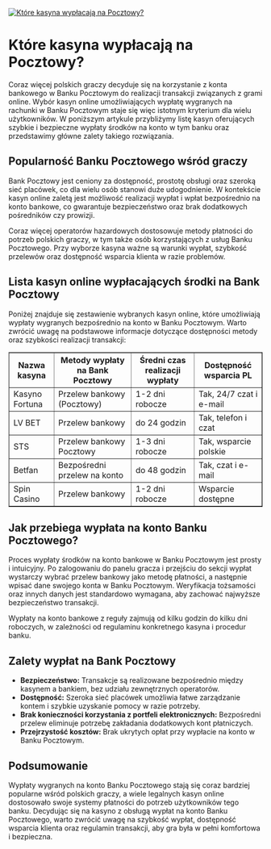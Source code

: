 [![Które kasyna wypłacają na Pocztowy?](https://123-caf.pages.dev/gitsignup.png)](https://vrmoo.ru/Bt82HjjY)

<h1>Które kasyna wypłacają na Pocztowy?</h1> <p>Coraz więcej polskich graczy decyduje się na korzystanie z konta bankowego w Banku Pocztowym do realizacji transakcji związanych z grami online. Wybór kasyn online umożliwiających wypłatę wygranych na rachunki w Banku Pocztowym staje się więc istotnym kryterium dla wielu użytkowników. W poniższym artykule przybliżymy listę kasyn oferujących szybkie i bezpieczne wypłaty środków na konto w tym banku oraz przedstawimy główne zalety takiego rozwiązania.</p>  <h2>Popularność Banku Pocztowego wśród graczy</h2> <p>Bank Pocztowy jest ceniony za dostępność, prostotę obsługi oraz szeroką sieć placówek, co dla wielu osób stanowi duże udogodnienie. W kontekście kasyn online zaletą jest możliwość realizacji wypłat i wpłat bezpośrednio na konto bankowe, co gwarantuje bezpieczeństwo oraz brak dodatkowych pośredników czy prowizji.</p> <p>Coraz więcej operatorów hazardowych dostosowuje metody płatności do potrzeb polskich graczy, w tym także osób korzystających z usług Banku Pocztowego. Przy wyborze kasyna ważne są warunki wypłat, szybkość przelewów oraz dostępność wsparcia klienta w razie problemów.</p>  <h2>Lista kasyn online wypłacających środki na Bank Pocztowy</h2> <p>Poniżej znajduje się zestawienie wybranych kasyn online, które umożliwiają wypłaty wygranych bezpośrednio na konto w Banku Pocztowym. Warto zwrócić uwagę na podstawowe informacje dotyczące dostępności metody oraz szybkości realizacji transakcji:</p>  <table border="1" cellpadding="8" cellspacing="0" style="border-collapse: collapse; width: 100%; max-width: 700px;">   <thead>     <tr>       <th>Nazwa kasyna</th>       <th>Metody wypłaty na Bank Pocztowy</th>       <th>Średni czas realizacji wypłaty</th>       <th>Dostępność wsparcia PL</th>     </tr>   </thead>   <tbody>     <tr>       <td>Kasyno Fortuna</td>       <td>Przelew bankowy (Pocztowy)</td>       <td>1-2 dni robocze</td>       <td>Tak, 24/7 czat i e-mail</td>     </tr>     <tr>       <td>LV BET</td>       <td>Przelew bankowy</td>       <td>do 24 godzin</td>       <td>Tak, telefon i czat</td>     </tr>     <tr>       <td>STS</td>       <td>Przelew bankowy Pocztowy</td>       <td>1-3 dni robocze</td>       <td>Tak, wsparcie polskie</td>     </tr>     <tr>       <td>Betfan</td>       <td>Bezpośredni przelew na konto</td>       <td>do 48 godzin</td>       <td>Tak, czat i e-mail</td>     </tr>     <tr>       <td>Spin Casino</td>       <td>Przelew bankowy</td>       <td>1-2 dni robocze</td>       <td>Wsparcie dostępne</td>     </tr>   </tbody> </table>  <h2>Jak przebiega wypłata na konto Banku Pocztowego?</h2> <p>Proces wypłaty środków na konto bankowe w Banku Pocztowym jest prosty i intuicyjny. Po zalogowaniu do panelu gracza i przejściu do sekcji wypłat wystarczy wybrać przelew bankowy jako metodę płatności, a następnie wpisać dane swojego konta w Banku Pocztowym. Weryfikacja tożsamości oraz innych danych jest standardowo wymagana, aby zachować najwyższe bezpieczeństwo transakcji.</p> <p>Wypłaty na konto bankowe z reguły zajmują od kilku godzin do kilku dni roboczych, w zależności od regulaminu konkretnego kasyna i procedur banku.</p>  <h2>Zalety wypłat na Bank Pocztowy</h2> <ul>   <li><strong>Bezpieczeństwo:</strong> Transakcje są realizowane bezpośrednio między kasynem a bankiem, bez udziału zewnętrznych operatorów.</li>   <li><strong>Dostępność:</strong> Szeroka sieć placówek umożliwia łatwe zarządzanie kontem i szybkie uzyskanie pomocy w razie potrzeby.</li>   <li><strong>Brak konieczności korzystania z portfeli elektronicznych:</strong> Bezpośredni przelew eliminuje potrzebę zakładania dodatkowych kont płatniczych.</li>   <li><strong>Przejrzystość kosztów:</strong> Brak ukrytych opłat przy wypłacie na konto w Banku Pocztowym.</li> </ul>  <h2>Podsumowanie</h2> <p>Wypłaty wygranych na konto Banku Pocztowego stają się coraz bardziej popularne wśród polskich graczy, a wiele legalnych kasyn online dostosowało swoje systemy płatności do potrzeb użytkowników tego banku. Decydując się na kasyno z obsługą wypłat na konto Banku Pocztowego, warto zwrócić uwagę na szybkość wypłat, dostępność wsparcia klienta oraz regulamin transakcji, aby gra była w pełni komfortowa i bezpieczna.</p>